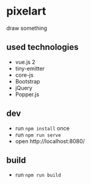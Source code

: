 # pixelart

draw something

## used technologies

* vue.js 2
* tiny-emitter
* core-js
* Bootstrap
* jQuery
* Popper.js

## dev

* run `npm install` once
* run `npm run serve`
* open http://localhost:8080/

## build

* run `npm run build`
